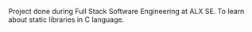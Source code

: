 Project done during Full Stack Software Engineering at ALX SE. To learn about static libraries in C language.
